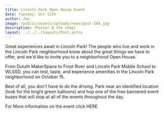 ```yaml
---
title: Lincoln Park Open House Event
date: Tuesday, Oct 11th
author: Joe
image: /public/assets/uploads/news/post-184.jpg
description: (Poster @ the shop)
layout: ../../../layouts/Post.astro
---
```


Great experiences await in Lincoln Park! The people who live and work in the Lincoln Park neighborhood know about the great things we have to offer, and we'd like to invite you to a neighborhood Open House.

From Duluth MakerSpace to Frost River and Lincoln Park Middle School to WLSSD, you can test, taste, and experience amenities in the Lincoln Park neighborhood on October 15.

Best of all, you don't have to do the driving. Park near an identified location (look for the bright green balloons) and hop one of the free bannered event buses that will stop at all of the events throughout the day.

For More information on the event click HERE
